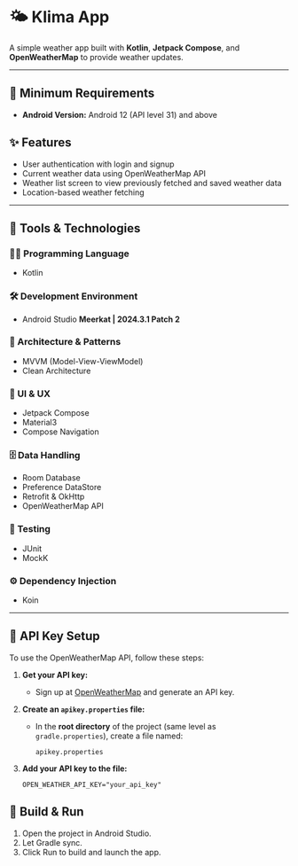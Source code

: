 # 🌤️ Klima App

A simple weather app built with **Kotlin**, **Jetpack Compose**, and **OpenWeatherMap** to provide weather updates.

---

## 📱 Minimum Requirements

- **Android Version:** Android 12 (API level 31) and above

## ✨ Features
- User authentication with login and signup
- Current weather data using OpenWeatherMap API
- Weather list screen to view previously fetched and saved weather data
- Location-based weather fetching

---

## 🧰 Tools & Technologies
### 🧑‍💻 Programming Language
- Kotlin

### 🛠 Development Environment
- Android Studio **Meerkat | 2024.3.1 Patch 2**

### 🧱 Architecture & Patterns
- MVVM (Model-View-ViewModel)
- Clean Architecture

### 🎨 UI & UX
- Jetpack Compose
- Material3
- Compose Navigation

### 🗄 Data Handling
- Room Database
- Preference DataStore
- Retrofit & OkHttp
- OpenWeatherMap API

### 🧪 Testing
- JUnit
- MockK

### ⚙️ Dependency Injection
- Koin

---

## 🔑 API Key Setup

To use the OpenWeatherMap API, follow these steps:

1. **Get your API key:**
    - Sign up at [OpenWeatherMap](https://openweathermap.org/api) and generate an API key.

2. **Create an `apikey.properties` file:**
    - In the **root directory** of the project (same level as `gradle.properties`), create a file named:

      ```
      apikey.properties
      ```
3. **Add your API key to the file:**

   ```properties
   OPEN_WEATHER_API_KEY="your_api_key"

## 🏃 Build & Run
1. Open the project in Android Studio.
2. Let Gradle sync.
3. Click Run to build and launch the app.
